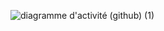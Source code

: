 ![diagramme d'activité (github) (1)](https://github.com/user-attachments/assets/3a555df6-c0a9-42a7-8713-b1aa8c807b73)
